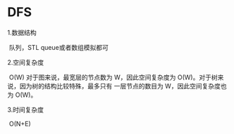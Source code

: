 # DFS

1.数据结构

​	队列，STL queue或者数组模拟都可

2.空间复杂度

​	O(W)  对于图来说，最宽层的节点数为 W，因此空间复杂度为 O(W)。对于树来说，因为树的结构比较特殊，最多只有	一层节点的数目为 W，因此空间复杂度也为 O(W)。

3.时间复杂度

​	O(N+E)